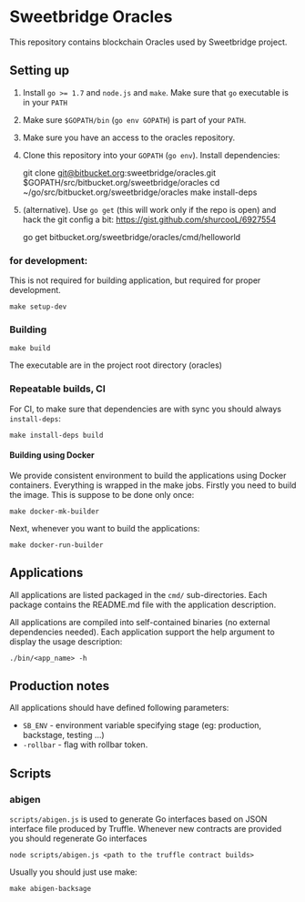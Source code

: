 # Sweetbridge Oracles

This repository contains blockchain Oracles used by Sweetbridge project.

## Setting up

1. Install `go >= 1.7` and `node.js` and `make`. Make sure that `go` executable is in your `PATH`
2. Make sure `$GOPATH/bin` (`go env GOPATH`) is part of your `PATH`.
3. Make sure you have an access to the oracles repository.
4. Clone this repository into your `GOPATH` (`go env`). Install dependencies:

	git clone git@bitbucket.org:sweetbridge/oracles.git $GOPATH/src/bitbucket.org/sweetbridge/oracles
	cd ~/go/src/bitbucket.org/sweetbridge/oracles
	make install-deps

4. (alternative). Use `go get` (this will work only if the repo is open) and hack the git config a bit: https://gist.github.com/shurcooL/6927554

    go get bitbucket.org/sweetbridge/oracles/cmd/helloworld


### for development:
This is not required for building application, but required for proper development.

	make setup-dev

### Building

	make build

The executable are in the project root directory (oracles)


### Repeatable builds, CI

For CI, to make sure that dependencies are with sync you should always `install-deps`:

	make install-deps build


#### Building using Docker

We provide consistent environment to build the applications using Docker containers.
Everything is wrapped in the make jobs.
Firstly you need to build the image. This is suppose to be done only once:

	make docker-mk-builder

Next, whenever you want to build the applications:

	make docker-run-builder


## Applications

All applications are listed packaged in the `cmd/` sub-directories. Each package contains the README.md file with the application description.

All applications are compiled into self-contained binaries (no external dependencies needed). Each application support the help argument to display the usage description:

	./bin/<app_name> -h

## Production notes

All applications should have defined following parameters:

+ `SB_ENV` - environment variable specifying stage (eg: production, backstage, testing ...)
+ `-rollbar` - flag with rollbar token.


## Scripts

### abigen

`scripts/abigen.js` is used to generate Go interfaces based on JSON interface file produced by Truffle. Whenever new contracts are provided you should regenerate Go interfaces

    node scripts/abigen.js <path to the truffle contract builds>

Usually you should just use make:

    make abigen-backsage
